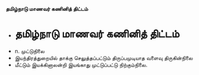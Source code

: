 **தமிழ்நாடு மாணவர் கணினித் திட்டம்**
- # தமிழ்நாடு மாணவர் கணினித் திட்டம்
- n. முட்டுநிலை
- இயந்திரத்துறையில் தாக்கு செலுத்தப்பட்டும் திருப்பமுடியாத வளைவு திருகின்நிலை
- மீட்டும் இயக்கினாலன்றி இயங்காது முட்டுப்பட்டு நிற்கும்நிலை.

